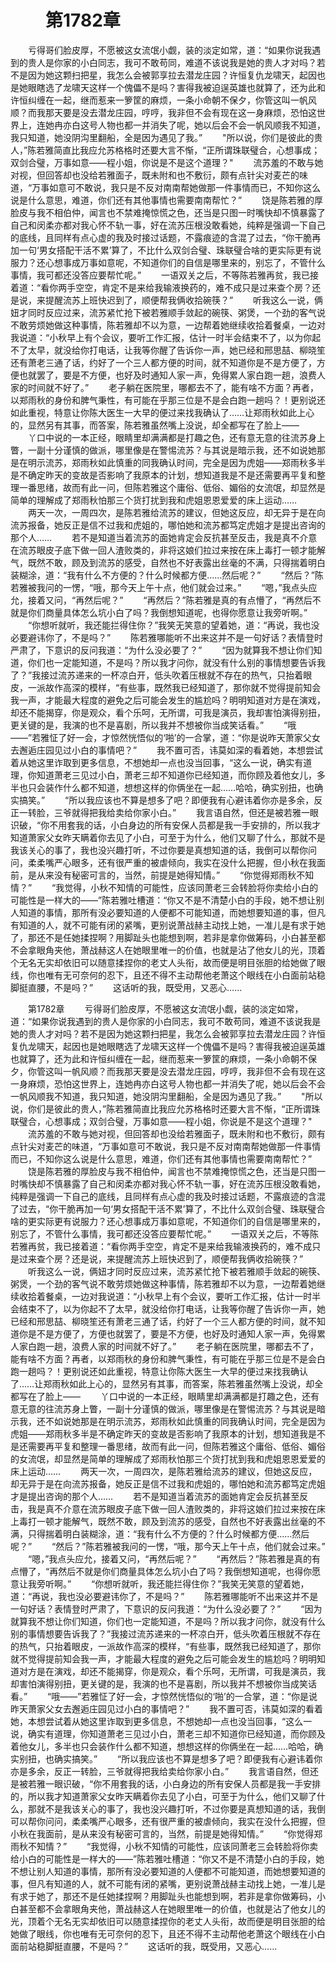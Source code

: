 # 　　第1782章 
　　亏得哥们脸皮厚，不愿被这女流氓小觑，装的淡定如常，道：“如果你说我遇到的贵人是你家的小白同志，我可不敢苟同，难道不该说我是她的贵人才对吗？若不是因为她这颗扫把星，我怎么会被郭享拉去潜龙庄园？许恒复仇龙啸天，起因也是她眼瞎选了龙啸天这样一个傀儡不是吗？害得我被迫逞英雄也就算了，还为此和许恒纠缠在一起，继而惹来一箩筐的麻烦，一条小命朝不保夕，你管这叫一帆风顺？而我那天要是没去潜龙庄园，哼哼，我非但不会有现在这一身麻烦，恐怕这世界上，连她冉亦白这号人物也都一并消失了呢，她以后会不会一帆风顺我不知道，我只知道，她没阴沟里翻船，全是因为遇见了我。”
　　"所以说，你们是彼此的贵人，”陈若雅简直比我应允苏格格时还要大言不惭，“正所谓珠联璧合，心想事成；双剑合璧，万事如意——程小姐，你说是不是这个道理？"
　　流苏羞的不敢与她对视，但回答却也没给若雅面子，既未附和也不敷衍，颇有点针尖对麦芒的味道，“万事如意可不敢说，我只是不反对南南帮她做那一件事情而已，不知你这么说是什么意思，难道，你们还有其他事情也需要南南帮忙？”
　　饶是陈若雅的厚脸皮与我不相伯仲，闻言也不禁难掩惊慌之色，还当是只图一时嘴快却不慎暴露了自己和闵柔亦都对我心怀不轨一事，好在流苏压根没敢看她，纯粹是强调一下自己的底线，且同样有点心虚的我及时接过话题，不露痕迹的含混了过去，“你干脆再加一句‘男女搭配干活不累’算了，不比什么双剑合璧、珠联璧合啥的更实际更有说服力？还心想事成万事如意呢，不知道你们的自信是哪里来的，别忘了，不管什么事情，我可都还没答应要帮忙呢。”
　　一语双关之后，不等陈若雅再贫，我已接着道：“看你两手空空，肯定不是来给我输液换药的，难不成只是过来查个房？还是说，来提醒流苏上班快迟到了，顺便帮我俩收拾碗筷？”
　　听我这么一说，俩妞才同时反应过来，流苏紧忙抢下被若雅顺手敛起的碗筷、粥煲，一个劲的客气说不敢劳烦她做这种事情，陈若雅却不以为意，一边帮着她继续收拾着餐桌，一边对我说道：“小秋早上有个会议，要听工作汇报，估计一时半会结束不了，以为你起不了太早，就没给你打电话，让我等你醒了告诉你一声，她已经和邢思喆、柳晓笙还有萧老三通了话，约好了一个三人都方便的时间，就不知道你是不是方便了，方便也就罢了，要是不方便，也好及时通知人家一声，免得累人家白跑一趟，浪费人家的时间就不好了。”
　　老子躺在医院里，哪都去不了，能有啥不方面？再者，以郑雨秋的身份和脾气秉性，有可能在乎那三位是不是会白跑一趟吗？！更别说还如此重视，特意让你陈大医生一大早的便过来找我确认了……让郑雨秋如此上心的，显然另有其事，而答案，陈若雅虽然嘴上没说，却全都写在了脸上——
　　丫口中说的一本正经，眼睛里却满满都是打趣之色，还有意无意的往流苏身上瞥，一副十分谨慎的做派，哪里像是在警惕流苏？与其说是暗示我，还不如说她那是在明示流苏，郑雨秋如此慎重的同我确认时间，完全是因为虎姐——郑雨秋多半是不确定昨天的变故是否影响了我原本的计划，想知道我是不是还需要再平复和整理一番思绪，故而有此一问，但陈若雅这个庸俗、低俗、媚俗的女流氓，却显然是简单的理解成了郑雨秋怕那三个货打扰到我和虎姐恩恩爱爱的床上运动……
　　两天一次，一周四次，是陈若雅给流苏的建议，但她这反应，却无异于是在向流苏报备，她反正是信不过我和虎姐的，哪怕她和流苏都笃定虎姐才是提出咨询的那个人……
　　若不是知道当着流苏的面她肯定会反抗甚至反击，我是真不介意在流苏眼皮子底下做一回人渣败类的，非将这娘们拉过来按在床上毒打一顿才能解气，既然不敢，顾及到流苏的感受，自然也不好表露出丝毫的不满，只得揣着明白装糊涂，道：“我有什么不方便的？什么时候都方便……然后呢？”
　　“然后？”陈若雅被我问的一愣，“哦，那今天上午十点，他们就会过来。”
　　“嗯，”我点头应允，接着又问，“再然后呢？”
　　“再然后？”陈若雅是真的有点懵了，“再然后不就是你们商量具体怎么坑小白了吗？我倒想知道呢，也得你愿意让我旁听啊。”
　　“你想听就听，我还能拦得住你？”我笑无笑意的望着她，道：“再说，我也没必要避讳你了，不是吗？”
　　陈若雅哪能听不出来这并不是一句好话？表情登时严肃了，下意识的反问我道：“为什么没必要了？”
　　“因为就算我不想让你们知道，你们也一定能知道，不是吗？所以我才问你，就没有什么别的事情想要告诉我了？”我接过流苏递来的一杯凉白开，低头吹着压根就不存在的热气，只抬着眼皮，一派故作高深的模样，“有些事，既然我已经知道了，那你就不觉得提前知会我一声，才能最大程度的避免之后可能会发生的尴尬吗？明明知道对方是在演戏，却还不能揭穿，你是观众，看个乐呵，无所谓，可我是演员，我却害怕演得别扭，更关键的是，我演的也不是喜剧，所以我并不想被你当成笑话看。”
　　“哦——”若雅怔了好一会，才惊然恍悟似的‘啪’的一合掌，道：“你是说昨天萧家父女去邂逅庄园见过小白的事情吧？”
　　我不置可否，讳莫如深的看着她，本想尝试着从她这里诈取到更多信息，不想她却一点也没当回事，“这么一说，确实有道理，你知道萧老三见过小白，萧老三却不知道你已经知道，而你顾及着他女儿，多半也只会装作什么都不知道，想想这样的你俩坐在一起……哈哈，确实别扭，也确实搞笑。”
　　“所以我应该也不算是想多了吧？即便我有心避讳着你亦是多余，反正一转脸，三爷就得把我给卖给你家小白。”
　　我言语自然，但还是被若雅一眼识破，“你不用套我的话，小白身边的所有安保人员都是我一手安排的，所以我才知道萧家父女昨天瞒着你去见了小白，可至于为什么，他们又聊了什么，那就不是我该关心的事了，我也没兴趣打听，不过你要是真想知道的话，我倒可以帮你问问，柔柔嘴严心眼多，还有很严重的被虐倾向，我实在没什么把握，但小秋在我面前，是从来没有秘密可言的，当然，前提是她得知情。”
　　“你觉得郑雨秋不知情？”
　　“我觉得，小秋不知情的可能性，应该同萧老三会转脸将你卖给小白的可能性是一样大的——”陈若雅吐槽道：“你又不是不清楚小白的手段，她不想让别人知道的事情，那所有没必要知道的人便都不可能知道，而她想要知道的事，但凡有知道的人，就不可能有闭的紧嘴，更别说萧战赫主动找上她，一准儿是有求于她了，那还不是任她揉捏啊？用脚趾头也能想到啊，若非是拿你做筹码，小白甚至都不会拿眼角夹他，萧战赫这人在她眼里唯一的价值，也就是沾了他女儿的光，顶着个无名无实却依旧可以随意揉捏你的老丈人头衔，故而便是明目张胆的给她做了眼线，你也唯有无可奈何的忍下，且还不得不主动帮他老萧这个眼线在小白面前站稳脚挺直腰，不是吗？”
　　这话听的我，既受用，又恶心……

　　第1782章 
　　亏得哥们脸皮厚，不愿被这女流氓小觑，装的淡定如常，道：“如果你说我遇到的贵人是你家的小白同志，我可不敢苟同，难道不该说我是她的贵人才对吗？若不是因为她这颗扫把星，我怎么会被郭享拉去潜龙庄园？许恒复仇龙啸天，起因也是她眼瞎选了龙啸天这样一个傀儡不是吗？害得我被迫逞英雄也就算了，还为此和许恒纠缠在一起，继而惹来一箩筐的麻烦，一条小命朝不保夕，你管这叫一帆风顺？而我那天要是没去潜龙庄园，哼哼，我非但不会有现在这一身麻烦，恐怕这世界上，连她冉亦白这号人物也都一并消失了呢，她以后会不会一帆风顺我不知道，我只知道，她没阴沟里翻船，全是因为遇见了我。”
　　"所以说，你们是彼此的贵人，”陈若雅简直比我应允苏格格时还要大言不惭，“正所谓珠联璧合，心想事成；双剑合璧，万事如意——程小姐，你说是不是这个道理？"
　　流苏羞的不敢与她对视，但回答却也没给若雅面子，既未附和也不敷衍，颇有点针尖对麦芒的味道，“万事如意可不敢说，我只是不反对南南帮她做那一件事情而已，不知你这么说是什么意思，难道，你们还有其他事情也需要南南帮忙？”
　　饶是陈若雅的厚脸皮与我不相伯仲，闻言也不禁难掩惊慌之色，还当是只图一时嘴快却不慎暴露了自己和闵柔亦都对我心怀不轨一事，好在流苏压根没敢看她，纯粹是强调一下自己的底线，且同样有点心虚的我及时接过话题，不露痕迹的含混了过去，“你干脆再加一句‘男女搭配干活不累’算了，不比什么双剑合璧、珠联璧合啥的更实际更有说服力？还心想事成万事如意呢，不知道你们的自信是哪里来的，别忘了，不管什么事情，我可都还没答应要帮忙呢。”
　　一语双关之后，不等陈若雅再贫，我已接着道：“看你两手空空，肯定不是来给我输液换药的，难不成只是过来查个房？还是说，来提醒流苏上班快迟到了，顺便帮我俩收拾碗筷？”
　　听我这么一说，俩妞才同时反应过来，流苏紧忙抢下被若雅顺手敛起的碗筷、粥煲，一个劲的客气说不敢劳烦她做这种事情，陈若雅却不以为意，一边帮着她继续收拾着餐桌，一边对我说道：“小秋早上有个会议，要听工作汇报，估计一时半会结束不了，以为你起不了太早，就没给你打电话，让我等你醒了告诉你一声，她已经和邢思喆、柳晓笙还有萧老三通了话，约好了一个三人都方便的时间，就不知道你是不是方便了，方便也就罢了，要是不方便，也好及时通知人家一声，免得累人家白跑一趟，浪费人家的时间就不好了。”
　　老子躺在医院里，哪都去不了，能有啥不方面？再者，以郑雨秋的身份和脾气秉性，有可能在乎那三位是不是会白跑一趟吗？！更别说还如此重视，特意让你陈大医生一大早的便过来找我确认了……让郑雨秋如此上心的，显然另有其事，而答案，陈若雅虽然嘴上没说，却全都写在了脸上——
　　丫口中说的一本正经，眼睛里却满满都是打趣之色，还有意无意的往流苏身上瞥，一副十分谨慎的做派，哪里像是在警惕流苏？与其说是暗示我，还不如说她那是在明示流苏，郑雨秋如此慎重的同我确认时间，完全是因为虎姐——郑雨秋多半是不确定昨天的变故是否影响了我原本的计划，想知道我是不是还需要再平复和整理一番思绪，故而有此一问，但陈若雅这个庸俗、低俗、媚俗的女流氓，却显然是简单的理解成了郑雨秋怕那三个货打扰到我和虎姐恩恩爱爱的床上运动……
　　两天一次，一周四次，是陈若雅给流苏的建议，但她这反应，却无异于是在向流苏报备，她反正是信不过我和虎姐的，哪怕她和流苏都笃定虎姐才是提出咨询的那个人……
　　若不是知道当着流苏的面她肯定会反抗甚至反击，我是真不介意在流苏眼皮子底下做一回人渣败类的，非将这娘们拉过来按在床上毒打一顿才能解气，既然不敢，顾及到流苏的感受，自然也不好表露出丝毫的不满，只得揣着明白装糊涂，道：“我有什么不方便的？什么时候都方便……然后呢？”
　　“然后？”陈若雅被我问的一愣，“哦，那今天上午十点，他们就会过来。”
　　“嗯，”我点头应允，接着又问，“再然后呢？”
　　“再然后？”陈若雅是真的有点懵了，“再然后不就是你们商量具体怎么坑小白了吗？我倒想知道呢，也得你愿意让我旁听啊。”
　　“你想听就听，我还能拦得住你？”我笑无笑意的望着她，道：“再说，我也没必要避讳你了，不是吗？”
　　陈若雅哪能听不出来这并不是一句好话？表情登时严肃了，下意识的反问我道：“为什么没必要了？”
　　“因为就算我不想让你们知道，你们也一定能知道，不是吗？所以我才问你，就没有什么别的事情想要告诉我了？”我接过流苏递来的一杯凉白开，低头吹着压根就不存在的热气，只抬着眼皮，一派故作高深的模样，“有些事，既然我已经知道了，那你就不觉得提前知会我一声，才能最大程度的避免之后可能会发生的尴尬吗？明明知道对方是在演戏，却还不能揭穿，你是观众，看个乐呵，无所谓，可我是演员，我却害怕演得别扭，更关键的是，我演的也不是喜剧，所以我并不想被你当成笑话看。”
　　“哦——”若雅怔了好一会，才惊然恍悟似的‘啪’的一合掌，道：“你是说昨天萧家父女去邂逅庄园见过小白的事情吧？”
　　我不置可否，讳莫如深的看着她，本想尝试着从她这里诈取到更多信息，不想她却一点也没当回事，“这么一说，确实有道理，你知道萧老三见过小白，萧老三却不知道你已经知道，而你顾及着他女儿，多半也只会装作什么都不知道，想想这样的你俩坐在一起……哈哈，确实别扭，也确实搞笑。”
　　“所以我应该也不算是想多了吧？即便我有心避讳着你亦是多余，反正一转脸，三爷就得把我给卖给你家小白。”
　　我言语自然，但还是被若雅一眼识破，“你不用套我的话，小白身边的所有安保人员都是我一手安排的，所以我才知道萧家父女昨天瞒着你去见了小白，可至于为什么，他们又聊了什么，那就不是我该关心的事了，我也没兴趣打听，不过你要是真想知道的话，我倒可以帮你问问，柔柔嘴严心眼多，还有很严重的被虐倾向，我实在没什么把握，但小秋在我面前，是从来没有秘密可言的，当然，前提是她得知情。”
　　“你觉得郑雨秋不知情？”
　　“我觉得，小秋不知情的可能性，应该同萧老三会转脸将你卖给小白的可能性是一样大的——”陈若雅吐槽道：“你又不是不清楚小白的手段，她不想让别人知道的事情，那所有没必要知道的人便都不可能知道，而她想要知道的事，但凡有知道的人，就不可能有闭的紧嘴，更别说萧战赫主动找上她，一准儿是有求于她了，那还不是任她揉捏啊？用脚趾头也能想到啊，若非是拿你做筹码，小白甚至都不会拿眼角夹他，萧战赫这人在她眼里唯一的价值，也就是沾了他女儿的光，顶着个无名无实却依旧可以随意揉捏你的老丈人头衔，故而便是明目张胆的给她做了眼线，你也唯有无可奈何的忍下，且还不得不主动帮他老萧这个眼线在小白面前站稳脚挺直腰，不是吗？”
　　这话听的我，既受用，又恶心……
